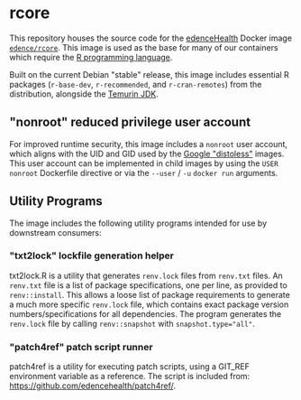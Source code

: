 # rcore

This repository houses the source code for the [edenceHealth](https://edence.health/) Docker image [`edence/rcore`](https://hub.docker.com/r/edence/rcore). This image is used as the base for many of our containers which require the [R programming language](https://www.r-project.org/).

Built on the current Debian "stable" release, this image includes essential R packages (`r-base-dev`, `r-recommended`, and `r-cran-remotes`) from the distribution, alongside the [Temurin JDK](https://adoptium.net/temurin/releases/).

## "nonroot" reduced privilege user account

For improved runtime security, this image includes a `nonroot` user account, which aligns with the UID and GID used by the [Google "distoless"](https://github.com/GoogleContainerTools/distroless) images. This user account can be implemented in child images by using the `USER nonroot` Dockerfile directive or via the `--user` / `-u` `docker run` arguments.

## Utility Programs

The image includes the following utility programs intended for use by downstream consumers:

### "txt2lock" lockfile generation helper

txt2lock.R is a utility that generates `renv.lock` files from `renv.txt` files. An `renv.txt` file is a list of package specifications, one per line, as provided to `renv::install`. This allows a loose list of package requirements to generate a much more specific `renv.lock` file, which contains exact package version numbers/specifications for all dependencies. The program generates the `renv.lock` file by calling `renv::snapshot` with `snapshot.type="all"`.


### "patch4ref" patch script runner

patch4ref is a utility for executing patch scripts, using a GIT_REF environment variable as a reference. The script is included from: <https://github.com/edencehealth/patch4ref/>.

